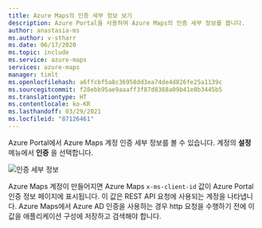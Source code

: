 ```yaml
---
title: Azure Maps의 인증 세부 정보 보기
description: Azure Portal을 사용하여 Azure Maps의 인증 세부 정보를 봅니다.
author: anastasia-ms
ms.author: v-stharr
ms.date: 06/17/2020
ms.topic: include
ms.service: azure-maps
services: azure-maps
manager: timlt
ms.openlocfilehash: a6ffcbf5a8c36958dd3ea74de4d826fe25a1139c
ms.sourcegitcommit: f28ebb95ae9aaaff3f87d8388a09b41e0b3445b5
ms.translationtype: HT
ms.contentlocale: ko-KR
ms.lasthandoff: 03/29/2021
ms.locfileid: "87126461"
---
```

Azure Portal에서 Azure Maps 계정 인증 세부 정보를 볼 수 있습니다. 계정의 **설정** 메뉴에서 **인증** 을 선택합니다.

![인증 세부 정보](../media/how-to-manage-authentication/how-to-view-auth.png)

Azure Maps 계정이 만들어지면 Azure Maps `x-ms-client-id` 값이 Azure Portal 인증 정보 페이지에 표시됩니다. 이 값은 REST API 요청에 사용되는 계정을 나타냅니다. Azure Maps에서 Azure AD 인증을 사용하는 경우 http 요청을 수행하기 전에 이 값을 애플리케이션 구성에 저장하고 검색해야 합니다.
